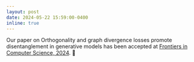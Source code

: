 ```yaml
---
layout: post
date: 2024-05-22 15:59:00-0400
inline: true
---
```


Our paper on Orthogonality and graph divergence losses promote disentanglement in generative models has been accepted at <a href="https://www.frontiersin.org/journals/computer-science/articles/10.3389/fcomp.2024.1274779/full">Frontiers in Computer Science, 2024</a>. :tada:
